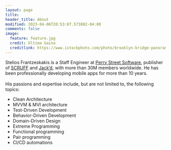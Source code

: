 ```yaml
---
layout: page
title: 
header_title: About
modified: 2023-04-06T20:53:07.573882-04:00
comments: false
image:
  feature: feature.jpg
  credit: Ultima Gaina
  creditlink: https://www.istockphoto.com/photo/brooklyn-bridge-panorama-at-sunset-gm489208410-74590085
---
```


Stelios Frantzeskakis is a Staff Engineer at [Perry Street Software](https://www.perrystreet.com/), publisher of [SCRUFF](https://www.scruff.com/) and [Jack’d](https://www.jackd.com/), with more than 30M members worldwide. He has been professionally developing mobile apps for more than 10 years.
<br/><br/>
His passions and expertise include, but are not limited to, the following topics:

- Clean Architecture
- MVVM & MVI architecture
- Test-Driven Development
- Behavior-Driven Development
- Domain-Driven Design
- Extreme Programming
- Functional programming
- Pair programming
- CI/CD automations
